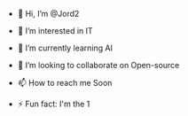- 👋 Hi, I’m @Jord2
- 👀 I’m interested in IT
- 🌱 I’m currently learning AI
- 💞️ I’m looking to collaborate on Open-source
- 📫 How to reach me Soon

- ⚡ Fun fact: I'm the 1

<!---
Jord2/Jord2 is a ✨ special ✨ repository because its `README.md` (this file) appears on your GitHub profile.
You can click the Preview link to take a look at your changes.
--->
